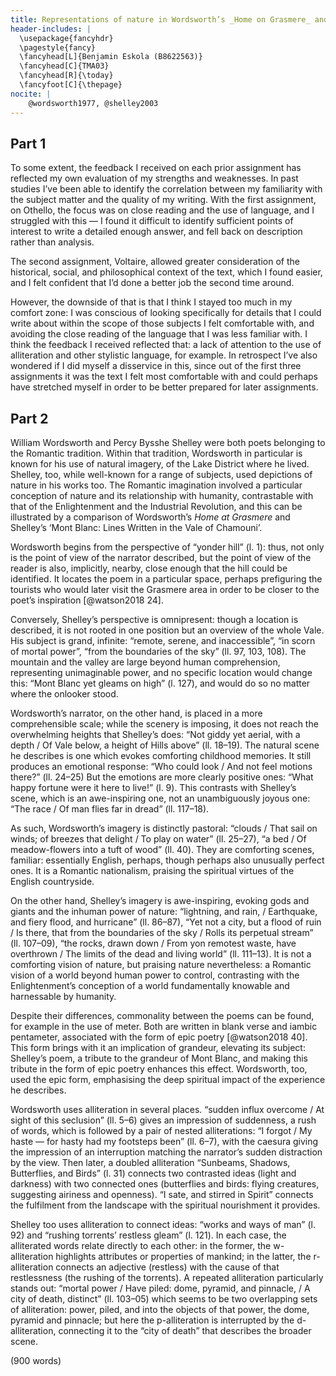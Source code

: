 ```yaml
---
title: Representations of nature in Wordsworth’s _Home on Grasmere_ and Shelley’s _Mont Blanc_
header-includes: |
  \usepackage{fancyhdr}
  \pagestyle{fancy}
  \fancyhead[L]{Benjamin Eskola (B8622563)}
  \fancyhead[C]{TMA03}
  \fancyhead[R]{\today}
  \fancyfoot[C]{\thepage}
nocite: |
	@wordsworth1977, @shelley2003
---
```


## Part 1

To some extent, the feedback I received on each prior assignment has reflected my own evaluation of my strengths and weaknesses. In past studies I’ve been able to identify the correlation between my familiarity with the subject matter and the quality of my writing. With the first assignment, on Othello, the focus was on close reading and the use of language, and I struggled with this — I found it difficult to identify sufficient points of interest to write a detailed enough answer, and fell back on description rather than analysis.

The second assignment, Voltaire, allowed greater consideration of the historical, social, and philosophical context of the text, which I found easier, and I felt confident that I’d done a better job the second time around.

However, the downside of that is that I think I stayed too much in my comfort zone: I was conscious of looking specifically for details that I could write about within the scope of those subjects I felt comfortable with, and avoiding the close reading of the language that I was less familiar with. I think the feedback I received reflected that: a lack of attention to the use of alliteration and other stylistic language, for example. In retrospect I’ve also wondered if I did myself a disservice in this, since out of the first three assignments it was the text I felt most comfortable with and could perhaps have stretched myself in order to be better prepared for later assignments.

## Part 2

William Wordsworth and Percy Bysshe Shelley were both poets belonging to the Romantic tradition. Within that tradition, Wordsworth in particular is known for his use of natural imagery, of the Lake District where he lived. Shelley, too, while well-known for a range of subjects, used depictions of nature in his works too. The Romantic imagination involved a particular conception of nature and its relationship with humanity, contrastable with that of the Enlightenment and the Industrial Revolution, and this can be illustrated by a comparison of Wordsworth’s _Home at Grasmere_ and Shelley’s ‘Mont Blanc: Lines Written in the Vale of Chamouni’.


Wordsworth begins from the perspective of “yonder hill” (l. 1): thus, not only is the point of view of the narrator described, but the point of view of the reader is also, implicitly, nearby, close enough that the hill could be identified. It locates the poem in a particular space, perhaps prefiguring the tourists who would later visit the Grasmere area in order to be closer to the poet’s inspiration [@watson2018 24].

Conversely, Shelley’s perspective is omnipresent: though a location is described, it is not rooted in one position but an overview of the whole Vale. His subject is grand, infinite: “remote, serene, and inaccessible”, “in scorn of mortal power”, “from the boundaries of the sky” (ll. 97, 103, 108). The mountain and the valley are large beyond human comprehension, representing unimaginable power, and no specific location would change this: “Mont Blanc yet gleams on high” (l. 127), and would do so no matter where the onlooker stood.

Wordsworth’s narrator, on the other hand, is placed in a more comprehensible scale; while the scenery is imposing, it does not reach the overwhelming heights that Shelley’s does: “Not giddy yet aerial, with a depth	/ Of Vale below, a height of Hills above” (ll. 18–19). The natural scene he describes is one which evokes comforting childhood memories. It still produces an emotional response: “Who could look	/ And not feel motions there?” (ll. 24–25) But the emotions are more clearly positive ones: “What happy fortune were it here to live!” (l. 9). This contrasts with Shelley’s scene, which is an awe-inspiring one, not an unambiguously joyous one: “The race	 / Of man flies far in dread” (ll. 117–18).

As such, Wordsworth’s imagery is distinctly pastoral:  “clouds / That sail on winds; of breezes that delight / To play on water” (ll. 25–27), “a bed / Of meadow-flowers into a tuft of wood” (ll. 40). They are comforting scenes, familiar: essentially English, perhaps, though perhaps also unusually perfect ones. It is a Romantic nationalism, praising the spiritual virtues of the English countryside.

On the other hand, Shelley’s imagery is awe-inspiring, evoking gods and giants and the inhuman power of nature: “lightning, and rain,	 / Earthquake, and fiery flood, and hurricane” (ll. 86–87), “Yet not a city, but a flood of ruin	/ Is there, that from the boundaries of the sky	/ Rolls its perpetual stream” (ll. 107–09), “the rocks, drawn down	 / From yon remotest waste, have overthrown / The limits of the dead and living world” (ll. 111–13). It is not a comforting vision of nature, but praising nature nevertheless: a Romantic vision of a world beyond human power to control, contrasting with the Enlightenment’s conception of a world fundamentally knowable and harnessable by humanity.

Despite their differences, commonality between the poems can be found, for example in the use of meter. Both are written in blank verse and iambic pentameter, associated with the form of epic poetry [@watson2018 40]. This form brings with it an implication of grandeur, elevating its subject: Shelley’s poem, a tribute to the grandeur of Mont Blanc, and making this tribute in the form of epic poetry enhances this effect. Wordsworth, too, used the epic form, emphasising the deep spiritual impact of the experience he describes.

Wordsworth uses alliteration in several places. “sudden influx overcome	/ At sight of this seclusion” (ll. 5–6) gives an impression of suddenness, a rush of words, which is followed by a pair of nested alliterations: “I forgot / My haste — for hasty had my footsteps been” (ll. 6–7), with the caesura giving the impression of an interruption matching the narrator’s sudden distraction by the view. Then later, a doubled alliteration “Sunbeams, Shadows, Butterflies, and Birds” (l. 31) connects two contrasted ideas (light and darkness) with two connected ones (butterflies and birds: flying creatures, suggesting airiness and openness). “I sate, and stirred in Spirit” connects the fulfilment from the landscape with the spiritual nourishment it provides.

Shelley too uses alliteration to connect ideas: “works and ways of man” (l. 92) and “rushing torrents’ restless gleam” (l. 121). In each case, the alliterated words relate directly to each other: in the former, the w-alliteration highlights attributes or properties of mankind; in the latter, the r-alliteration connects an adjective (restless) with the cause of that restlessness (the rushing of the torrents). A repeated alliteration particularly stands out: “mortal power / Have piled: dome, pyramid, and pinnacle,	 / A city of death, distinct” (ll. 103–05) which seems to be two overlapping sets of alliteration: power, piled, and into the objects of that power, the dome, pyramid and pinnacle; but here the p-alliteration is interrupted by the d-alliteration, connecting it to the “city of death” that describes the broader scene.

(900 words)